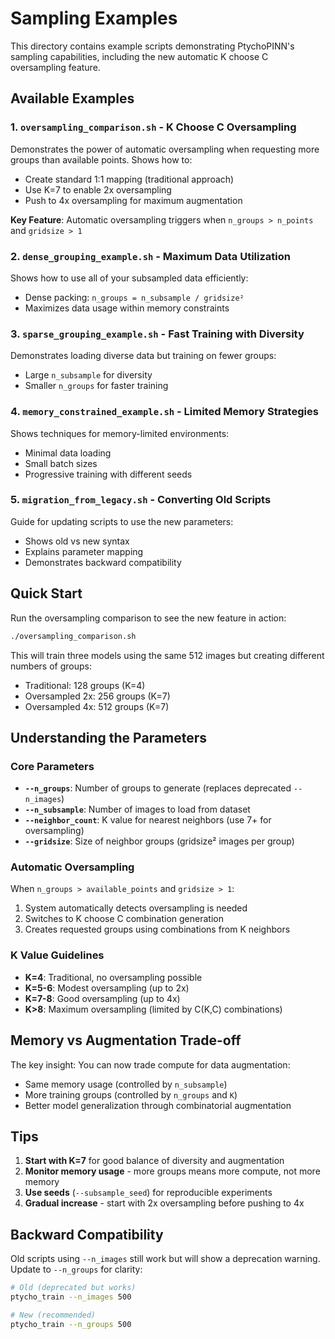 # Sampling Examples

This directory contains example scripts demonstrating PtychoPINN's sampling capabilities, including the new automatic K choose C oversampling feature.

## Available Examples

### 1. `oversampling_comparison.sh` - K Choose C Oversampling
Demonstrates the power of automatic oversampling when requesting more groups than available points. Shows how to:
- Create standard 1:1 mapping (traditional approach)
- Use K=7 to enable 2x oversampling 
- Push to 4x oversampling for maximum augmentation

**Key Feature**: Automatic oversampling triggers when `n_groups > n_points` and `gridsize > 1`

### 2. `dense_grouping_example.sh` - Maximum Data Utilization
Shows how to use all of your subsampled data efficiently:
- Dense packing: `n_groups = n_subsample / gridsize²`
- Maximizes data usage within memory constraints

### 3. `sparse_grouping_example.sh` - Fast Training with Diversity
Demonstrates loading diverse data but training on fewer groups:
- Large `n_subsample` for diversity
- Smaller `n_groups` for faster training

### 4. `memory_constrained_example.sh` - Limited Memory Strategies
Shows techniques for memory-limited environments:
- Minimal data loading
- Small batch sizes
- Progressive training with different seeds

### 5. `migration_from_legacy.sh` - Converting Old Scripts
Guide for updating scripts to use the new parameters:
- Shows old vs new syntax
- Explains parameter mapping
- Demonstrates backward compatibility

## Quick Start

Run the oversampling comparison to see the new feature in action:

```bash
./oversampling_comparison.sh
```

This will train three models using the same 512 images but creating different numbers of groups:
- Traditional: 128 groups (K=4)
- Oversampled 2x: 256 groups (K=7)
- Oversampled 4x: 512 groups (K=7)

## Understanding the Parameters

### Core Parameters
- **`--n_groups`**: Number of groups to generate (replaces deprecated `--n_images`)
- **`--n_subsample`**: Number of images to load from dataset
- **`--neighbor_count`**: K value for nearest neighbors (use 7+ for oversampling)
- **`--gridsize`**: Size of neighbor groups (gridsize² images per group)

### Automatic Oversampling
When `n_groups > available_points` and `gridsize > 1`:
1. System automatically detects oversampling is needed
2. Switches to K choose C combination generation
3. Creates requested groups using combinations from K neighbors

### K Value Guidelines
- **K=4**: Traditional, no oversampling possible
- **K=5-6**: Modest oversampling (up to 2x)
- **K=7-8**: Good oversampling (up to 4x)
- **K>8**: Maximum oversampling (limited by C(K,C) combinations)

## Memory vs Augmentation Trade-off

The key insight: You can now trade compute for data augmentation:
- Same memory usage (controlled by `n_subsample`)
- More training groups (controlled by `n_groups` and `K`)
- Better model generalization through combinatorial augmentation

## Tips

1. **Start with K=7** for good balance of diversity and augmentation
2. **Monitor memory usage** - more groups means more compute, not more memory
3. **Use seeds** (`--subsample_seed`) for reproducible experiments
4. **Gradual increase** - start with 2x oversampling before pushing to 4x

## Backward Compatibility

Old scripts using `--n_images` still work but will show a deprecation warning. Update to `--n_groups` for clarity:

```bash
# Old (deprecated but works)
ptycho_train --n_images 500

# New (recommended)
ptycho_train --n_groups 500
```